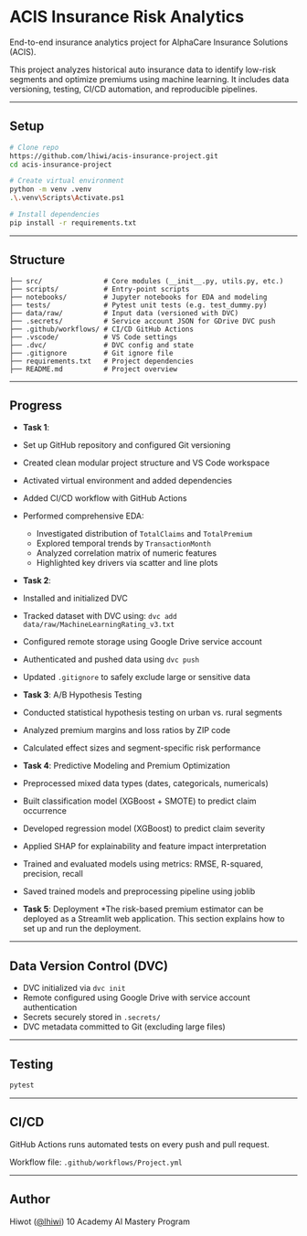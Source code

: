 # ACIS Insurance Risk Analytics

End-to-end insurance analytics project for AlphaCare Insurance Solutions (ACIS).

This project analyzes historical auto insurance data to identify low-risk segments and optimize premiums using machine learning. It includes data versioning, testing, CI/CD automation, and reproducible pipelines.

---

##  Setup

```bash
# Clone repo
https://github.com/lhiwi/acis-insurance-project.git
cd acis-insurance-project

# Create virtual environment
python -m venv .venv
.\.venv\Scripts\Activate.ps1

# Install dependencies
pip install -r requirements.txt
```

---

##  Structure

```
├── src/               # Core modules (__init__.py, utils.py, etc.)
├── scripts/           # Entry-point scripts
├── notebooks/         # Jupyter notebooks for EDA and modeling
├── tests/             # Pytest unit tests (e.g. test_dummy.py)
├── data/raw/          # Input data (versioned with DVC)
├── .secrets/          # Service account JSON for GDrive DVC push
├── .github/workflows/ # CI/CD GitHub Actions
├── .vscode/           # VS Code settings
├── .dvc/              # DVC config and state
├── .gitignore         # Git ignore file
├── requirements.txt   # Project dependencies
├── README.md          # Project overview
```

---

##  Progress

*  **Task 1**:

  * Set up GitHub repository and configured Git versioning
  * Created clean modular project structure and VS Code workspace
  * Activated virtual environment and added dependencies
  * Added CI/CD workflow with GitHub Actions
  * Performed comprehensive EDA:

    * Investigated distribution of `TotalClaims` and `TotalPremium`
    * Explored temporal trends by `TransactionMonth`
    * Analyzed correlation matrix of numeric features
    * Highlighted key drivers via scatter and line plots

*  **Task 2**:

  * Installed and initialized DVC
  * Tracked dataset with DVC using: `dvc add data/raw/MachineLearningRating_v3.txt`
  * Configured remote storage using Google Drive service account
  * Authenticated and pushed data using `dvc push`
  * Updated `.gitignore` to safely exclude large or sensitive data

*  **Task 3**: A/B Hypothesis Testing

  * Conducted statistical hypothesis testing on urban vs. rural segments
  * Analyzed premium margins and loss ratios by ZIP code
  * Calculated effect sizes and segment-specific risk performance

*  **Task 4**: Predictive Modeling and Premium Optimization

  * Preprocessed mixed data types (dates, categoricals, numericals)
  * Built classification model (XGBoost + SMOTE) to predict claim occurrence
  * Developed regression model (XGBoost) to predict claim severity
  * Applied SHAP for explainability and feature impact interpretation
  * Trained and evaluated models using metrics: RMSE, R-squared, precision, recall
  * Saved trained models and preprocessing pipeline using joblib
 *  **Task 5**: Deployment
  *The risk-based premium estimator can be deployed as a Streamlit web application. This section explains how to set up and run the deployment.

---

##  Data Version Control (DVC)

* DVC initialized via `dvc init`
* Remote configured using Google Drive with service account authentication
* Secrets securely stored in `.secrets/`
* DVC metadata committed to Git (excluding large files)

---

##  Testing

```bash
pytest
```

---

##  CI/CD

GitHub Actions runs automated tests on every push and pull request.

Workflow file: `.github/workflows/Project.yml`

---

##  Author

Hiwot ([@lhiwi](https://github.com/lhiwi))
10 Academy AI Mastery Program
